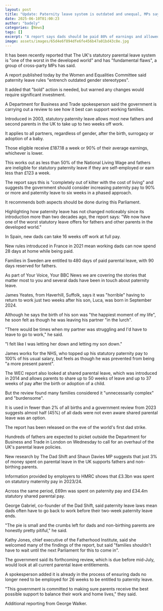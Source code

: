 ```yaml
---
layout: post
title: "Update: Paternity leave system is outdated and unequal, MPs say"
date: 2025-06-10T01:00:23
author: "badely"
categories: [News]
tags: []
excerpt: "A report says dads should be paid 80% of earnings and allowed six weeks off work when they have a child."
image: assets/images/65d4e6f894dfe6fe456b47a01bd43c8e.jpg
---
```


It has been recently reported that The UK's statutory parental leave system is "one of the worst in the developed world" and has "fundamental flaws", a group of cross-party MPs has said.

A report published today by the Women and Equalities Committee said paternity leave rules "entrench outdated gender stereotypes". 

It added that "bold" action is needed, but warned any changes would require significant investment.

A Department for Business and Trade spokesperson said the government is carrying out a review to see how it best can support working families.

Introduced in 2003, statutory paternity leave allows most new fathers and second parents in the UK to take up to two weeks off work.

It applies to all partners, regardless of gender, after the birth, surrogacy or adoption of a baby.

Those eligible receive £187.18 a week or 90% of their average earnings, whichever is lower.

This works out as less than 50% of the National Living Wage and fathers are ineligible for statutory paternity leave if they are self-employed or earn less than £123 a week.

The report says this is "completely out of kilter with the cost of living" and suggests the government should consider increasing paternity pay to 90% or more and paternity leave to six weeks in a phased approach.

It recommends both aspects should be done during this Parliament.

Highlighting how paternity leave has not changed noticeably since its introduction more than two decades ago, the report says: "We now have one of the worst statutory leave offers for fathers and other parents in the developed world."

In Spain, new dads can take 16 weeks off work at full pay.

New rules introduced in France in 2021 mean working dads can now spend 28 days at home while being paid.

Families in Sweden are entitled to 480 days of paid parental leave, with 90 days reserved for fathers.

As part of Your Voice, Your BBC News we are covering the stories that matter most to you and several dads have been in touch about paternity leave.

James Yeates, from Haverhill, Suffolk, says it was "horrible" having to return to work just two weeks after his son, Luca, was born in September 2024.

Although he says the birth of his son was "the happiest moment of my life", he soon felt as though he was leaving his partner "in the lurch".

"There would be times when my partner was struggling and I'd have to leave to go to work," he said.

"I felt like I was letting her down and letting my son down."

James works for the NHS, who topped up his statutory paternity pay to 100% of his usual salary, but feels as though he was prevented from being "a more present parent".

The WEC report also looked at shared parental leave, which was introduced in 2014 and allows parents to share up to 50 weeks of leave and up to 37 weeks of pay after the birth or adoption of a child.

But the review found many families considered it "unnecessarily complex" and "burdensome".

It is used in fewer than 2% of all births and a government review from 2023 suggests almost half (45%) of all dads were not even aware shared parental leave was an option.

The report has been released on the eve of the world's first dad strike.

Hundreds of fathers are expected to picket outside the Department for Business and Trade in London on Wednesday to call for an overhaul of the UK's parental leave policies.

New research by The Dad Shift and Shaun Davies MP suggests that just 3% of money spent on parental leave in the UK supports fathers and non-birthing parents.

Information provided by employers to HMRC shows that £3.3bn was spent on statutory maternity pay in 2023/24.

Across the same period, £69m was spent on paternity pay and £34.4m statutory shared parental pay.

George Gabriel, co-founder of the Dad Shift, said paternity leave laws mean dads often have to go back to work before their two-week paternity leave ends.

"The pie is small and the crumbs left for dads and non-birthing parents are honestly pretty pitiful," he said.

Kathy Jones, chief executive of the Fatherhood Institute, said she welcomed many of the findings of the report, but said "families shouldn't have to wait until the next Parliament for this to come in".

The government said its forthcoming review, which is due before mid-July, would look at all current parental leave entitlements.

A spokesperson added it is already in the process of ensuring dads no longer need to be employed for 26 weeks to be entitled to paternity leave.

"This government is committed to making sure parents receive the best possible support to balance their work and home lives," they said.

Additional reporting from George Walker.

